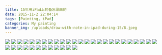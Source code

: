 ```yaml
---
title: 15年用iPad上的备忘录画的
date: 2015-11-2 22:04:14
tags: [Painting, iPad]
categories: My painting
banner_img: /uploads/draw-with-note-in-ipad-during-15/8.jpeg
---
```

![](/uploads/draw-with-note-in-ipad-during-15/1.jpg)
![](/uploads/draw-with-note-in-ipad-during-15/2.jpeg)
![](/uploads/draw-with-note-in-ipad-during-15/3.jpeg)
![](/uploads/draw-with-note-in-ipad-during-15/4.jpeg)
![](/uploads/draw-with-note-in-ipad-during-15/5.jpeg)
![](/uploads/draw-with-note-in-ipad-during-15/6.jpg)
![](/uploads/draw-with-note-in-ipad-during-15/7.jpeg)
![](/uploads/draw-with-note-in-ipad-during-15/8.jpeg)
![](/uploads/draw-with-note-in-ipad-during-15/9.jpg)
![](/uploads/draw-with-note-in-ipad-during-15/10.jpg)
![](/uploads/draw-with-note-in-ipad-during-15/11.jpeg)
![](/uploads/draw-with-note-in-ipad-during-15/12.jpeg)
![](/uploads/draw-with-note-in-ipad-during-15/13.jpeg)
![](/uploads/draw-with-note-in-ipad-during-15/14.png)
![](/uploads/draw-with-note-in-ipad-during-15/15.jpg)
![](/uploads/draw-with-note-in-ipad-during-15/16.jpeg)
![](/uploads/draw-with-note-in-ipad-during-15/17.jpeg)
![](/uploads/draw-with-note-in-ipad-during-15/18.jpeg)
![](/uploads/draw-with-note-in-ipad-during-15/19.jpg)
![](/uploads/draw-with-note-in-ipad-during-15/20.jpeg)
![](/uploads/draw-with-note-in-ipad-during-15/21.jpeg)
![](/uploads/draw-with-note-in-ipad-during-15/22.jpeg)
![](/uploads/draw-with-note-in-ipad-during-15/23.jpeg)
![](/uploads/draw-with-note-in-ipad-during-15/24.jpeg)
![](/uploads/draw-with-note-in-ipad-during-15/25.jpeg)
![](/uploads/draw-with-note-in-ipad-during-15/26.jpeg)
![](/uploads/draw-with-note-in-ipad-during-15/27.jpeg)
![](/uploads/draw-with-note-in-ipad-during-15/28.jpeg)
![](/uploads/draw-with-note-in-ipad-during-15/29.jpeg)
![](/uploads/draw-with-note-in-ipad-during-15/30.jpeg)
![](/uploads/draw-with-note-in-ipad-during-15/31.jpeg)
![](/uploads/draw-with-note-in-ipad-during-15/32.jpeg)
![](/uploads/draw-with-note-in-ipad-during-15/33.png)
![](/uploads/draw-with-note-in-ipad-during-15/34.jpeg)
![](/uploads/draw-with-note-in-ipad-during-15/35.jpeg)
![](/uploads/draw-with-note-in-ipad-during-15/36.jpeg)
![](/uploads/draw-with-note-in-ipad-during-15/37.jpeg)


